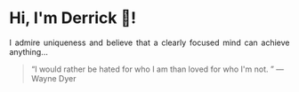 # Hi, I'm Derrick 👋!
<p align="justify">I admire uniqueness and believe that a clearly focused mind can achieve anything...</p> 
<!-- #quote-start -->
<blockquote>&ldquo;I would rather be hated for who I am than loved for who I'm not.  &rdquo; &mdash; <footer>Wayne Dyer</footer></blockquote>
<!-- #quote-end -->
